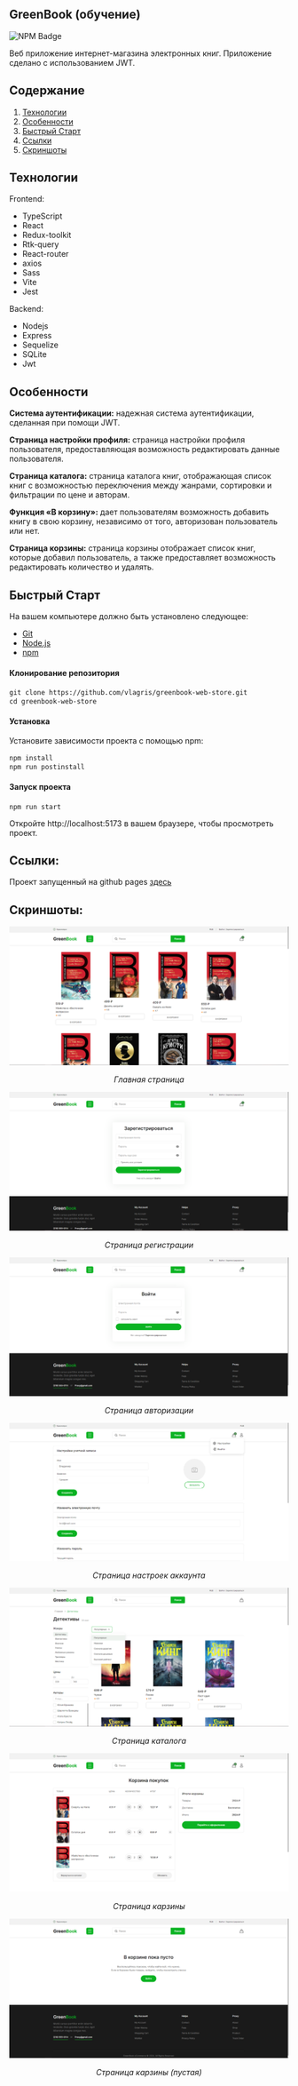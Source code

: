 ## GreenBook (обучение)

<p>
    <img alt="NPM Badge" src="https://img.shields.io/badge/v10.2.3-green?label=npm&color=blue">
</p>

Веб приложение интернет-магазина электронных книг. Приложение сделано с использованием JWT. 



## Содержание

1. [Технологии](#технологии)
2. [Особенности](#особенности)
3. [Быстрый Старт](#быстрый-старт)
3. [Ссылки](#ссылки)
4. [Скриншоты](#скриншоты)



## Технологии
Frontend:
- TypeScript
- React
- Redux-toolkit
- Rtk-query
- React-router
- axios
- Sass
- Vite
- Jest

Backend:
- Nodejs
- Express
- Sequelize
- SQLite
- Jwt



## Особенности

**Система аутентификации:** надежная система аутентификации, сделанная при помощи JWT.

**Страница настройки профиля:** страница настройки профиля пользователя, предоставляющая возможность редактировать данные пользователя.

**Страница каталога:** страница  каталога книг, отображающая список книг с возможностью переключения между жанрами, сортировки и фильтрации по цене и авторам.

**Функция «В корзину»:** дает пользователям возможность добавить книгу в свою корзину, независимо от того, авторизован пользователь или нет.

**Страница корзины:** страница корзины отображает список книг, которые добавил пользователь, а также предоставляет возможность редактировать количество и удалять.



## Быстрый Старт

На вашем компьютере должно быть установлено следующее:
- [Git](https://git-scm.com/)
- [Node.js](https://nodejs.org/en)
- [npm](https://www.npmjs.com/)

#### Клонирование репозитория
```
git clone https://github.com/vlagris/greenbook-web-store.git
cd greenbook-web-store
```

#### Установка
Установите зависимости проекта с помощью npm:
```
npm install
npm run postinstall
```

#### Запуск проекта
```
npm run start
```
Откройте http://localhost:5173 в вашем браузере, чтобы просмотреть проект.



## Ссылки:

Проект запущенный на github pages [здесь](https://vlagris.github.io/greenbook-web-store/)



## Скриншоты:
<div align="center"> 
  <img alt="Home page" src="https://github.com/vlagris/greenbook-web-store/blob/main/screenshots/home.png">
  <p><i>Главная страница</i></p>
  <img alt="Registration page" src="https://github.com/vlagris/greenbook-web-store/blob/main/screenshots/registration.png">
  <p><i>Страница регистрации</i></p>
  <img alt="Login page" src="https://github.com/vlagris/greenbook-web-store/blob/main/screenshots/login.png">
  <p><i>Страница авторизации</i></p>
<img alt="Account settings page" src="https://github.com/vlagris/greenbook-web-store/blob/main/screenshots/account-settings.png">
  <p><i>Страница настроек аккаунта</i></p>
  <img alt="Catalog page" src="https://github.com/vlagris/greenbook-web-store/blob/main/screenshots/catalog.png">
  <p><i>Страница каталога</i></p>
  <img alt="Cart page" src="https://github.com/vlagris/greenbook-web-store/blob/main/screenshots/cart.png">
  <p><i>Страница карзины</i></p>
  <img alt="Empty cart page" src="https://github.com/vlagris/greenbook-web-store/blob/main/screenshots/empty-cart.png">
  <p><i>Страница карзины (пустая)</i></p>
</div>



